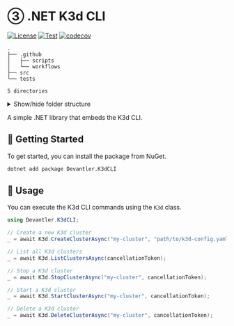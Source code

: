 # ③ .NET K3d CLI

[![License](https://img.shields.io/badge/License-Apache_2.0-blue.svg)](https://opensource.org/licenses/Apache-2.0)
[![Test](https://github.com/devantler/dotnet-k3d-cli/actions/workflows/test.yaml/badge.svg)](https://github.com/devantler/dotnet-k3d-cli/actions/workflows/test.yaml)
[![codecov](https://codecov.io/gh/devantler/dotnet-k3d-cli/graph/badge.svg?token=RhQPb4fE7z)](https://codecov.io/gh/devantler/dotnet-k3d-cli)

<!-- readme-tree start -->

```
.
├── .github
│   ├── scripts
│   └── workflows
├── src
└── tests

5 directories
```

<!-- readme-tree end -->

<details>
  <summary>Show/hide folder structure</summary>

<!-- readme-tree start -->

```
.
├── .github
│   ├── scripts
│   └── workflows
├── Devantler.AgeCLI
│   └── runtimes
│       ├── linux-arm64
│       │   └── native
│       ├── linux-x64
│       │   └── native
│       ├── osx-arm64
│       │   └── native
│       ├── osx-x64
│       │   └── native
│       └── win-x64
│           └── native
└── Devantler.AgeCLI.Tests
    └── AgeKeygenTests

17 directories
```

<!-- readme-tree end -->

</details>

A simple .NET library that embeds the K3d CLI.

## 🚀 Getting Started

To get started, you can install the package from NuGet.

```bash
dotnet add package Devantler.K3dCLI
```

## 📝 Usage

You can execute the K3d CLI commands using the `K3d` class.

```csharp
using Devantler.K3dCLI;

// Create a new K3d cluster
_ = await K3d.CreateClusterAsync("my-cluster", "path/to/k3d-config.yaml", cancellationToken);

// List all K3d clusters
_ = await K3d.ListClustersAsync(cancellationToken);

// Stop a K3d cluster
_ = await K3d.StopClusterAsync("my-cluster", cancellationToken);

// Start a K3d cluster
_ = await K3d.StartClusterAsync("my-cluster", cancellationToken);

// Delete a K3d cluster
_ = await K3d.DeleteClusterAsync("my-cluster", cancellationToken);
```
